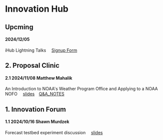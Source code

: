# Innovation Hub

## Upcming
#### 2024/12/05 
iHub Lightning Talks &emsp;[Signup Form](https://forms.gle/qv6RW3Fi41K2cWeH6)

## 2. Proposal Clinic
#### 2.1 2024/11/08 Matthew Mahalik
An Introduction to NOAA's Weather Program Office and Applying to a NOAA NOFO &emsp;[slides](https://drive.google.com/file/d/1EekK7iqyNUIlM5lR0nSPPRglt5w8RXlP)&emsp;[Q&A_NOTES](https://docs.google.com/document/d/1tYU-1ldfo1wBXjx_CdW2tQqOO0RcioPHDpogqme9Qms/edit?usp=sharing)

## 1. Innovation Forum
#### 1.1 2024/10/16 Shawn Murdzek
Forecast testbed experiment discussion &emsp;[slides](https://docs.google.com/presentation/d/1NukdnFPzp9AFe0CtW1yB6t8P9sLo_72SYtTcRfDx30o/edit?usp=sharing)

